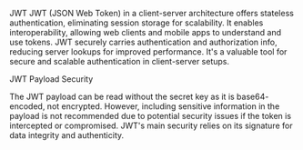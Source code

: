 JWT 
JWT (JSON Web Token) in a client-server architecture offers
stateless authentication, eliminating session storage for scalability. It
enables interoperability, allowing web clients and mobile apps to
understand and use tokens. JWT securely carries authentication and
authorization info, reducing server lookups for improved
performance. It's a valuable tool for secure and scalable
authentication in client-server setups.


JWT Payload Security

The JWT payload can be read without the secret key as it is base64-
encoded, not encrypted. However, including sensitive information in
the payload is not recommended due to potential security issues if
the token is intercepted or compromised. JWT's main security relies
on its signature for data integrity and authenticity.